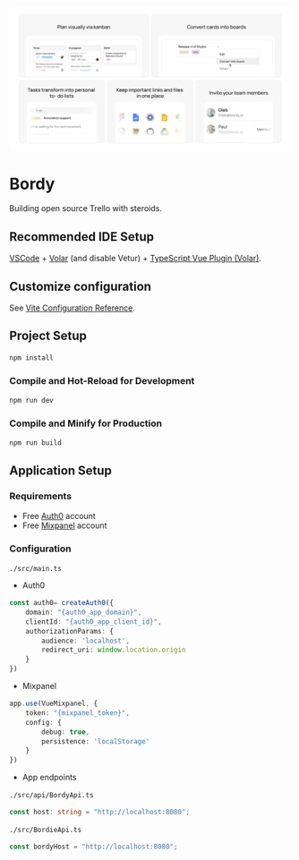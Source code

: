 [![Bordy - Building open source Trello with steroids.](/assets/bordy%20-%20frame.png)](https://bordy.io)

# Bordy

Building open source Trello with steroids.

## Recommended IDE Setup

[VSCode](https://code.visualstudio.com/) + [Volar](https://marketplace.visualstudio.com/items?itemName=Vue.volar) (and disable Vetur) + [TypeScript Vue Plugin (Volar)](https://marketplace.visualstudio.com/items?itemName=Vue.vscode-typescript-vue-plugin).

## Customize configuration

See [Vite Configuration Reference](https://vitejs.dev/config/).

## Project Setup

```sh
npm install
```

### Compile and Hot-Reload for Development

```sh
npm run dev
```

### Compile and Minify for Production

```sh
npm run build
```

## Application Setup

### Requirements

- Free [Auth0](https://auth0.com/) account
- Free [Mixpanel](https://mixpanel.com/) account

### Configuration

`./src/main.ts`

- Auth0
```ts
const auth0= createAuth0({
    domain: "{auth0_app_domain}",
    clientId: "{auth0_app_client_id}",
    authorizationParams: {
        audience: 'localhost',
        redirect_uri: window.location.origin
    }
})
```

- Mixpanel
```ts
app.use(VueMixpanel, {
    token: "{mixpanel_token}",
    config: {
        debug: true,
        persistence: 'localStorage'
    }
})
```

- App endpoints

`./src/api/BordyApi.ts`

```ts
const host: string = "http://localhost:8080";
```

`./src/BordieApi.ts`

```ts
const bordyHost = "http://localhost:8080";
```